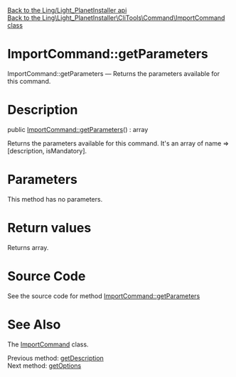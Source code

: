 [Back to the Ling/Light_PlanetInstaller api](https://github.com/lingtalfi/Light_PlanetInstaller/blob/master/doc/api/Ling/Light_PlanetInstaller.md)<br>
[Back to the Ling\Light_PlanetInstaller\CliTools\Command\ImportCommand class](https://github.com/lingtalfi/Light_PlanetInstaller/blob/master/doc/api/Ling/Light_PlanetInstaller/CliTools/Command/ImportCommand.md)


ImportCommand::getParameters
================



ImportCommand::getParameters — Returns the parameters available for this command.




Description
================


public [ImportCommand::getParameters](https://github.com/lingtalfi/Light_PlanetInstaller/blob/master/doc/api/Ling/Light_PlanetInstaller/CliTools/Command/ImportCommand/getParameters.md)() : array




Returns the parameters available for this command.
It's an array of name => [description, isMandatory].




Parameters
================

This method has no parameters.


Return values
================

Returns array.








Source Code
===========
See the source code for method [ImportCommand::getParameters](https://github.com/lingtalfi/Light_PlanetInstaller/blob/master/CliTools/Command/ImportCommand.php#L131-L147)


See Also
================

The [ImportCommand](https://github.com/lingtalfi/Light_PlanetInstaller/blob/master/doc/api/Ling/Light_PlanetInstaller/CliTools/Command/ImportCommand.md) class.

Previous method: [getDescription](https://github.com/lingtalfi/Light_PlanetInstaller/blob/master/doc/api/Ling/Light_PlanetInstaller/CliTools/Command/ImportCommand/getDescription.md)<br>Next method: [getOptions](https://github.com/lingtalfi/Light_PlanetInstaller/blob/master/doc/api/Ling/Light_PlanetInstaller/CliTools/Command/ImportCommand/getOptions.md)<br>


